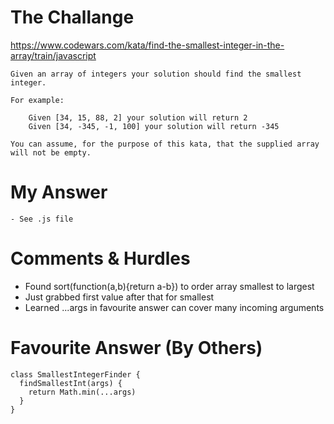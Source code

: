 # The Challange

https://www.codewars.com/kata/find-the-smallest-integer-in-the-array/train/javascript

```
Given an array of integers your solution should find the smallest integer.

For example:

    Given [34, 15, 88, 2] your solution will return 2
    Given [34, -345, -1, 100] your solution will return -345

You can assume, for the purpose of this kata, that the supplied array will not be empty.

```

# My Answer

```
- See .js file
```

# Comments & Hurdles

- Found sort(function(a,b){return a-b}) to order array smallest to largest
- Just grabbed first value after that for smallest
- Learned ...args in favourite answer can cover many incoming arguments

# Favourite Answer (By Others)

```
class SmallestIntegerFinder {
  findSmallestInt(args) {
    return Math.min(...args)
  }
}
```
